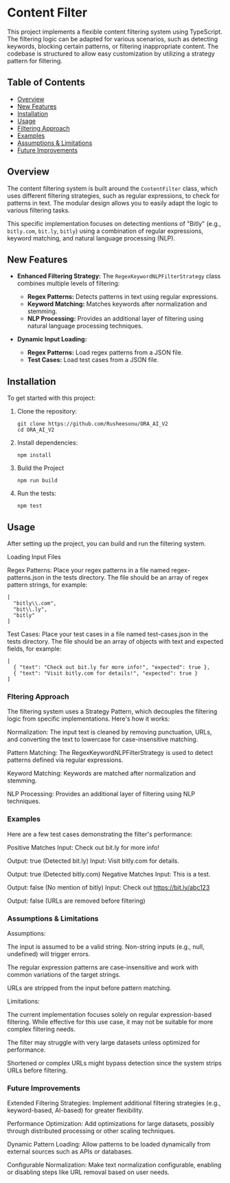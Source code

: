 # Content Filter

This project implements a flexible content filtering system using TypeScript. The filtering logic can be adapted for various scenarios, such as detecting keywords, blocking certain patterns, or filtering inappropriate content. The codebase is structured to allow easy customization by utilizing a strategy pattern for filtering.

## Table of Contents

- [Overview](#overview)
- [New Features](#new-features)
- [Installation](#installation)
- [Usage](#usage)
- [Filtering Approach](#filtering-approach)
- [Examples](#examples)
- [Assumptions & Limitations](#assumptions--limitations)
- [Future Improvements](#future-improvements)

## Overview

The content filtering system is built around the `ContentFilter` class, which uses different filtering strategies, such as regular expressions, to check for patterns in text. The modular design allows you to easily adapt the logic to various filtering tasks.

This specific implementation focuses on detecting mentions of "Bitly" (e.g., `bitly.com`, `bit.ly`, `bitly`) using a combination of regular expressions, keyword matching, and natural language processing (NLP).

## New Features

- **Enhanced Filtering Strategy:** The `RegexKeywordNLPFilterStrategy` class combines multiple levels of filtering:
  - **Regex Patterns:** Detects patterns in text using regular expressions.
  - **Keyword Matching:** Matches keywords after normalization and stemming.
  - **NLP Processing:** Provides an additional layer of filtering using natural language processing techniques.
  
- **Dynamic Input Loading:** 
  - **Regex Patterns:** Load regex patterns from a JSON file.
  - **Test Cases:** Load test cases from a JSON file.

## Installation

To get started with this project:

1. Clone the repository:
   ```
   git clone https://github.com/Rusheesonu/ORA_AI_V2
   cd ORA_AI_V2
   ```


2. Install dependencies:

   ```
   npm install
   ```

3. Build the Project

   ```
   npm run build
   ```

4. Run the tests:

   ```
   npm test
   ```
## Usage

After setting up the project, you can build and run the filtering system.

Loading Input Files

Regex Patterns: Place your regex patterns in a file named regex-patterns.json in the tests directory. The file should be an array of regex pattern strings, for example:


```
[
  "bitly\\.com",
  "bit\\.ly",
  "bitly"
]
```

Test Cases: Place your test cases in a file named test-cases.json in the tests directory. The file should be an array of objects with text and expected fields, for example:

```
[
  { "text": "Check out bit.ly for more info!", "expected": true },
  { "text": "Visit bitly.com for details!", "expected": true }
]
```
### Fltering Approach

The filtering system uses a Strategy Pattern, which decouples the filtering logic from specific implementations. Here's how it works:

Normalization: The input text is cleaned by removing punctuation, URLs, and converting the text to lowercase for case-insensitive matching.

Pattern Matching: The RegexKeywordNLPFilterStrategy is used to detect patterns defined via regular expressions.

Keyword Matching: Keywords are matched after normalization and stemming.

NLP Processing: Provides an additional layer of filtering using NLP techniques.

### Examples

Here are a few test cases demonstrating the filter's performance:

Positive Matches
Input: Check out bit.ly for more info!

Output: true (Detected bit.ly)
Input: Visit bitly.com for details.

Output: true (Detected bitly.com)
Negative Matches
Input: This is a test.

Output: false (No mention of bitly)
Input: Check out https://bit.ly/abc123

Output: false (URLs are removed before filtering)

### Assumptions & Limitations

Assumptions:

The input is assumed to be a valid string. Non-string inputs (e.g., null, undefined) will trigger errors.

The regular expression patterns are case-insensitive and work with common variations of the target strings.

URLs are stripped from the input before pattern matching.

Limitations:

The current implementation focuses solely on regular expression-based filtering. While effective for this use case, it may not be suitable for more complex filtering needs.

The filter may struggle with very large datasets unless optimized for performance.

Shortened or complex URLs might bypass detection since the system strips URLs before filtering.

### Future Improvements

Extended Filtering Strategies: Implement additional filtering strategies (e.g., keyword-based, AI-based) for greater flexibility.

Performance Optimization: Add optimizations for large datasets, possibly through distributed processing or other scaling techniques.

Dynamic Pattern Loading: Allow patterns to be loaded dynamically from external sources such as APIs or databases.

Configurable Normalization: Make text normalization configurable, enabling or disabling steps like URL removal based on user needs.

